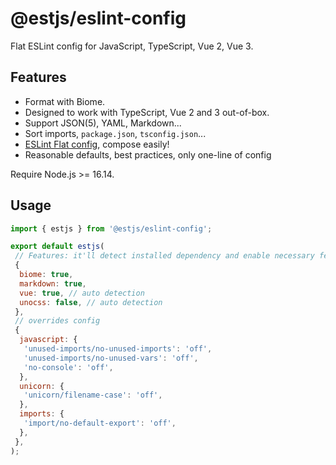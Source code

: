 # @estjs/eslint-config

Flat ESLint config for JavaScript, TypeScript, Vue 2, Vue 3.

## Features

- Format with Biome.
- Designed to work with TypeScript, Vue 2 and 3 out-of-box.
- Support JSON(5), YAML, Markdown...
- Sort imports, `package.json`, `tsconfig.json`...
- [ESLint Flat config](https://eslint.org/docs/latest/use/configure/configuration-files-new), compose easily!
- Reasonable defaults, best practices, only one-line of config

Require Node.js >= 16.14.

## Usage

```js
import { estjs } from '@estjs/eslint-config';

export default estjs(
 // Features: it'll detect installed dependency and enable necessary features automatically
 {
  biome: true,
  markdown: true,
  vue: true, // auto detection
  unocss: false, // auto detection
 },
 // overrides config
 {
  javascript: {
   'unused-imports/no-unused-imports': 'off',
   'unused-imports/no-unused-vars': 'off',
   'no-console': 'off',
  },
  unicorn: {
   'unicorn/filename-case': 'off',
  },
  imports: {
   'import/no-default-export': 'off',
  },
 },
);
```


